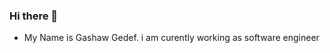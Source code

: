 ### Hi there 👋
- My Name is Gashaw Gedef. i am curently working as software engineer

<!--
**gashawgedef/gashawgedef** is a ✨ _special_ ✨ repository because its `README.md` (this file) appears on your GitHub profile.

Here are some ideas to get you started:
-  I’m currently working on Abay Bank S.c as Software engineer
-  I’m currently learning ...
- I’m looking to collaborate on ...
- 🤔 I’m looking for help with ...
- 💬 Ask me about ...
- 📫 How to reach me: ...
- 😄 Pronouns: ...
- ⚡ Fun fact: ...
-->
